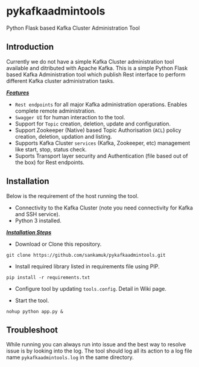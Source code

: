 # pykafkaadmintools
Python Flask based Kafka Cluster Administration Tool

## Introduction

Currently we do not have a simple Kafka Cluster administration tool available and ditributed with Apache Kafka. This is a simple Python Flask based Kafka Administration tool which publish Rest interface to perform different Kafka cluster administration tasks.


<ins>***Features***</ins>

- `Rest endpoints` for all major Kafka administration operations. Enables complete remote administration.
- `Swagger UI` for human interaction to the tool.
- Support for `Topic` creation, deletion, update and configuration.
- Support Zookeeper (Native) based Topic Authorisation (`ACL`) policy creation, deletion, updation and listing.
- Supports Kafka Cluster `services` (Kafka, Zookeeper, etc) management like start, stop, status check.
- Suports Transport layer security and Authentication (file based out of the box) for Rest endpoints.

## Installation

Below is the requirement of the host running the tool.

- Connectivity to the Kafka Cluster (note you need connectivity for Kafka and SSH service).
- Python 3 installed. 


<ins>***Installation Steps***</ins>

- Download or Clone this repository.
```
git clone https://github.com/sankamuk/pykafkaadmintools.git
```

- Install required library listed in requirements file using PIP.
```
pip install -r requirements.txt 
```

- Configure tool by updating `tools.config`. Detail in Wiki page.


- Start the tool.
```
nohup python app.py & 
```


## Troubleshoot

While running you can always run into issue and the best way to resolve issue is by looking into the log. The tool should log all its action to a log file name `pykafkaadmintools.log` in the same directory.





